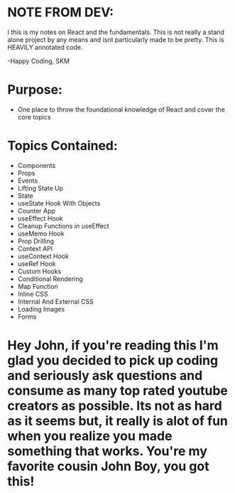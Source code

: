 # NOTE FROM DEV:

I this is my notes on React and the fundamentals. This is not really a stand alone project by any means and isnt particularly made to be pretty. This is HEAVILY annotated code.

-Happy Coding, SKM

# Purpose:

- One place to throw the foundational knowledge of React and cover the core topics

# Topics Contained:

- Components
- Props
- Events
- Lifting State Up
- State
- useState Hook With Objects
- Counter App
- useEffect Hook
- Cleanup Functions in useEffect
- useMemo Hook
- Prop Drilling
- Context API
- useContext Hook
- useRef Hook
- Custom Hooks
- Conditional Rendering
- Map Function
- Inline CSS
- Internal And External CSS
- Loading Images
- Forms

# Hey John, if you're reading this I'm glad you decided to pick up coding and seriously ask questions and consume as many top rated youtube creators as possible. Its not as hard as it seems but, it really is alot of fun when you realize you made something that works. You're my favorite cousin John Boy, you got this!
